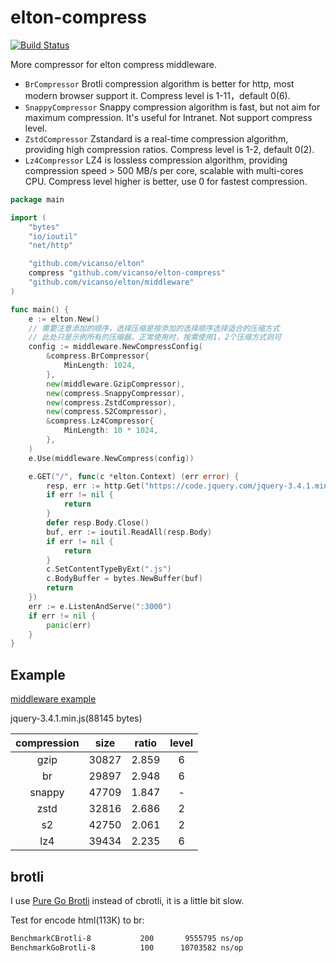 # elton-compress

[![Build Status](https://img.shields.io/travis/vicanso/elton-compress.svg?label=linux+build)](https://travis-ci.org/vicanso/elton-compress)

More compressor for elton compress middleware.

- `BrCompressor` Brotli compression algorithm is better for http, most modern browser support it. Compress level is 1-11，default 0(6).
- `SnappyCompressor` Snappy compression algorithm is fast, but not aim for maximum compression. It's useful for Intranet. Not support compress level.
- `ZstdCompressor` Zstandard is a real-time compression algorithm, providing high compression ratios. Compress level is 1-2, default 0(2).
- `Lz4Compressor` LZ4 is lossless compression algorithm, providing compression speed > 500 MB/s per core, scalable with multi-cores CPU. Compress level higher is better, use 0 for fastest compression.

```go
package main

import (
	"bytes"
	"io/ioutil"
	"net/http"

	"github.com/vicanso/elton"
	compress "github.com/vicanso/elton-compress"
	"github.com/vicanso/elton/middleware"
)

func main() {
	e := elton.New()
	// 需要注意添加的顺序，选择压缩是按添加的选择顺序选择适合的压缩方式
	// 此处只是示例所有的压缩器，正常使用时，按需使用1，2个压缩方式则可
	config := middleware.NewCompressConfig(
		&compress.BrCompressor{
			MinLength: 1024,
		},
		new(middleware.GzipCompressor),
		new(compress.SnappyCompressor),
		new(compress.ZstdCompressor),
		new(compress.S2Compressor),
		&compress.Lz4Compressor{
			MinLength: 10 * 1024,
		},
	)
	e.Use(middleware.NewCompress(config))

	e.GET("/", func(c *elton.Context) (err error) {
		resp, err := http.Get("https://code.jquery.com/jquery-3.4.1.min.js")
		if err != nil {
			return
		}
		defer resp.Body.Close()
		buf, err := ioutil.ReadAll(resp.Body)
		if err != nil {
			return
		}
		c.SetContentTypeByExt(".js")
		c.BodyBuffer = bytes.NewBuffer(buf)
		return
	})
	err := e.ListenAndServe(":3000")
	if err != nil {
		panic(err)
	}
}
```

## Example

[middleware example](./example/main.go)

jquery-3.4.1.min.js(88145 bytes)

compression | size | ratio | level
:-:|:-:|:-:|:-:
gzip | 30827 | 2.859 | 6 
br | 29897 | 2.948 | 6
snappy | 47709 | 1.847 | - 
zstd | 32816 | 2.686 | 2
s2 | 42750 | 2.061 | 2
lz4 | 39434 | 2.235 | 6

## brotli

I use [Pure Go Brotli](https://github.com/andybalholm/brotli) instead of cbrotli, it is a little bit slow. 

Test for encode html(113K) to br:

```bash
BenchmarkCBrotli-8    	     200	   9555795 ns/op
BenchmarkGoBrotli-8   	     100	  10703582 ns/op
```